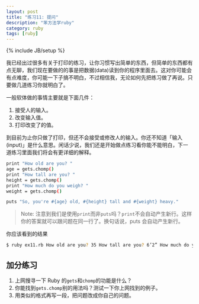 ```yaml
---
layout: post
title: "练习11: 提问"
description: "笨方法学ruby"
category: ruby
tags: [ruby]
---
```

{% include JB/setup %}

我已经出过很多有关于打印的练习，让你习惯写出简单的东西，但简单的东西都有点无聊，我们现在要做的的事是把数据(data)读到你的程序里面去。这对你可能会有点难度，你可能一下子搞不明白，不过相信我，无论如何先把练习做了再说。只要做几道练习你就明白了。

一般软体做的事情主要就是下面几件：

1. 接受人的输入。 
2. 改变输入值。 
3. 打印改变了的值。 

到目前为止你只做了打印，但还不会接受或修改人的输入。你还不知道「输入(input)」是什么意思。闲话少说，我们还是开始做点练习看你能不能明白，下一道练习里面我们将会有更详细的解释。

```sh
print "How old are you? "
age = gets.chomp()
print "How tall are you? "
height = gets.chomp()
print "How much do you weigh? "
weight = gets.chomp()

puts "So, you're #{age} old, #{height} tall and #{weight} heavy."
```

> Note: 注意到我们是使用``` print ```而非``` puts ```吗？``` print ```不会自动产生新行。这样你的答案就可以跟问题在同一行了。换句话说，puts 会自动产生新行。

你应该看到的结果

```sh
$ ruby ex11.rb How old are you? 35 How tall are you? 6’2” How much do you weigh? 180lbs So, you’re ‘35’ old, ‘6'2”’ tall and ‘180lbs’ heavy. $
```

加分练习
--------

1. 上网搜寻一下 Ruby 的``` gets ```和``` chomp ```的功能是什么？ 
2. 你能找到``` gets.chomp ```别的用法吗？测试一下你上网找到的例子。 
3. 用类似的格式再写一段，把问题改成你自己的问题。 

